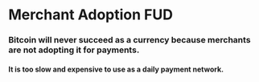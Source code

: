 # Merchant Adoption FUD

### Bitcoin will never succeed as a currency because merchants are not adopting it for payments.

#### It is too slow and expensive to use as a daily payment network.
